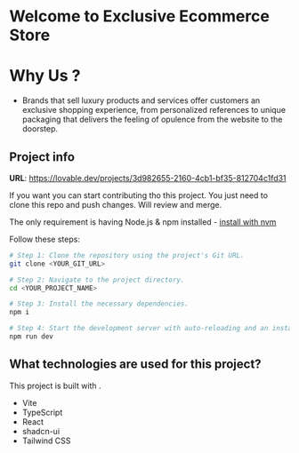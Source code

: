 # Welcome to Exclusive Ecommerce Store

# Why Us ?
- Brands that sell luxury products and services offer customers an exclusive shopping experience, from personalized references to unique packaging that delivers the feeling of opulence from the website to the doorstep.

## Project info

**URL**: https://lovable.dev/projects/3d982655-2160-4cb1-bf35-812704c1fd31

If you want you can  start contributing tho this project. You just need to clone this repo and push changes. Will review and merge.

The only requirement is having Node.js & npm installed - [install with nvm](https://github.com/nvm-sh/nvm#installing-and-updating)

Follow these steps:

```sh
# Step 1: Clone the repository using the project's Git URL.
git clone <YOUR_GIT_URL>

# Step 2: Navigate to the project directory.
cd <YOUR_PROJECT_NAME>

# Step 3: Install the necessary dependencies.
npm i

# Step 4: Start the development server with auto-reloading and an instant preview.
npm run dev
```
 
## What technologies are used for this project?

This project is built with .

- Vite
- TypeScript
- React
- shadcn-ui
- Tailwind CSS

 
